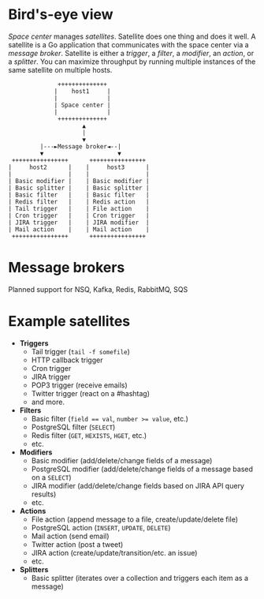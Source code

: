 # Bird's-eye view
_Space center_ manages _satellites_. Satellite does one thing and does it well.
A satellite is a Go application that communicates with the space center via a _message broker_.
Satellite is either a _trigger_, a _filter_, a _modifier_, an _action_, or a _splitter_.
You can maximize throughput by running multiple instances of the same satellite on multiple hosts.

```
              ++++++++++++++
             |    host1     |
             |              |
             | Space center |
             |              |
              ++++++++++++++
                     ▲
                     |
                     ▼
         |---►Message broker◄--|
         ▼                     ▼
 ++++++++++++++++      ++++++++++++++++
|     host2      |    |     host3      |
|                |    |                |
| Basic modifier |    | Basic modifier |
| Basic splitter |    | Basic splitter |
| Basic filter   |    | Basic filter   |
| Redis filter   |    | Redis action   |
| Tail trigger   |    | File action    |
| Cron trigger   |    | Cron trigger   |
| JIRA trigger   |    | JIRA modifier  |
| Mail action    |    | Mail action    |
 ++++++++++++++++      ++++++++++++++++
 ````

# Message brokers
Planned support for NSQ, Kafka, Redis, RabbitMQ, SQS

# Example satellites
 - **Triggers**
   - Tail trigger (`tail -f somefile`)
   - HTTP callback trigger
   - Cron trigger
   - JIRA trigger
   - POP3 trigger (receive emails)
   - Twitter trigger (react on a #hashtag)
   - and more.
 - **Filters**
   - Basic filter (`field == val`, `number >= value`, etc.)
   - PostgreSQL filter (`SELECT`)
   - Redis filter (`GET`, `HEXISTS`, `HGET`, etc.)
   - etc.
 - **Modifiers**
   - Basic modifier (add/delete/change fields of a message)
   - PostgreSQL modifier (add/delete/change fields of a message based on a `SELECT`)
   - JIRA modifier (add/delete/change fields based on JIRA API query results)
   - etc.
 - **Actions**
   - File action (append message to a file, create/update/delete file)
   - PostgreSQL action (`INSERT`, `UPDATE`, `DELETE`)
   - Mail action (send email)
   - Twitter action (post a tweet)
   - JIRA action (create/update/transition/etc. an issue)
   - etc.
 - **Splitters**
   - Basic splitter (iterates over a collection and triggers each item as a message)
